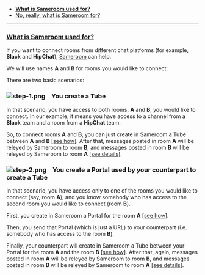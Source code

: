  - [**What is Sameroom used for?**](/getting-started/en/faq/list#what-is-sameroom-used-for)
 - [No, really, what is Sameroom for?](/getting-started/en/faq/list#what-is-sameroom-used-for)
 
---

### <a href="#what-is-sameroom-used-for" name="what-is-sameroom-used-for">**What is Sameroom used for?**</a>
 
If you want to connect rooms from different chat platforms (for example, **Slack** and **HipChat**), [Sameroom](https://sameroom.io) can help. 

We will use names **A** and **B** for rooms you would like to connect.

There are two basic scenarios:

### ![step-1.png](https://in.kato.im/b8be284b81c9467fed3170d274c28de6789dd2fae1957895cd34bc20a2676d25/step-1.png) &ensp; **You create a Tube**
 
In that scenario, you have access to both rooms, **A** and **B**, you would like to connect. In our example, it means you have access to a channel from a **Slack** team and a room from a **HipChat** team.  

So, to connect rooms **A** and **B**, you can just create in Sameroom a Tube between **A** and **B** [[see how]](/getting-started/en/faq/list#how-to-create-a-tube). After that, messages posted in room **A** will be releyed by Sameroom to room **B**, and messages posted in room **B** will be releyed by Sameroom to room **A** [[see details]](/getting-started/en/faq/list#how-to-create-a-tube).

### ![step-2.png](https://in.kato.im/99977b264e016814f4af35ac12a7fe42f1138758cd4b9285fa8c34e628a264fd/step-2.png) &ensp; **You create a Portal used by your counterpart to create a Tube**
 
In that scenario, you have access only to one of the rooms you would like to connect (say, room **A**), and you know somebody who has access to the second room you would like to connect (room **B**).

First, you create in Sameroom a Portal for the room **A** [[see how]](/getting-started/en/faq/list#how-to-use-a-portal).

Then, you send that Portal (which is just a URL) to your counterpart (i.e. somebody who has access to the room **B**).

Finally, your counterpart will create in Sameroom a Tube between your Portal for the room **A** and the room **B** [[see how]](/getting-started/en/faq/list#how-to-create-a-tube). After that, again, messages posted in room **A** will be releyed by Sameroom to room **B**, and messages posted in room **B** will be releyed by Sameroom to room **A** [[see details]](/getting-started/en/faq/list#how-to-create-a-tube).
